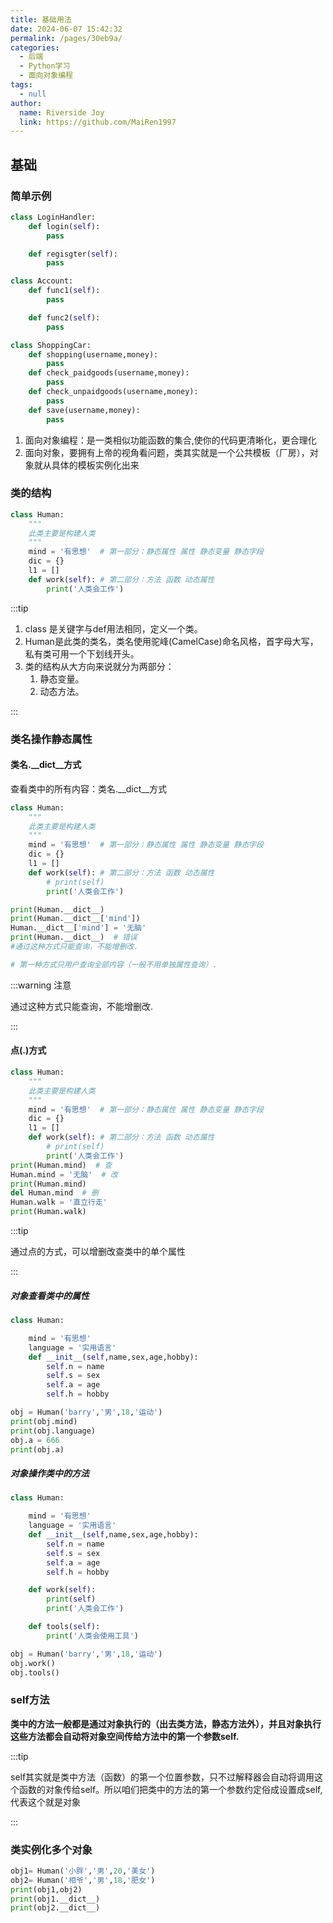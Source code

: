 ```yaml
---
title: 基础用法
date: 2024-06-07 15:42:32
permalink: /pages/30eb9a/
categories: 
  - 后端
  - Python学习
  - 面向对象编程
tags: 
  - null
author: 
  name: Riverside Joy
  link: https://github.com/MaiRen1997
---
```

## 基础

### 简单示例

```python
class LoginHandler:
    def login(self):
        pass

    def regisgter(self):
        pass

class Account:
    def func1(self):
        pass

    def func2(self):
        pass

class ShoppingCar:
    def shopping(username,money):
        pass
    def check_paidgoods(username,money):
        pass
    def check_unpaidgoods(username,money):
        pass
    def save(username,money):
        pass
```

1. 面向对象编程：是一类相似功能函数的集合,使你的代码更清晰化，更合理化
2. 面向对象，要拥有上帝的视角看问题，类其实就是一个公共模板（厂房），对象就从具体的模板实例化出来

### 类的结构

```python
class Human:
    """
    此类主要是构建人类
    """
    mind = '有思想'  # 第一部分：静态属性 属性 静态变量 静态字段
    dic = {}
    l1 = []
    def work(self): # 第二部分：方法 函数 动态属性
        print('人类会工作')
```

:::tip

1. class 是关键字与def用法相同，定义一个类。
2. Human是此类的类名，类名使用驼峰(CamelCase)命名风格，首字母大写，私有类可用一个下划线开头。
3. 类的结构从大方向来说就分为两部分：
   1. 静态变量。
   2. 动态方法。 

:::

### 类名操作静态属性

#### 类名.__dict__方式

查看类中的所有内容：类名.__dict__方式

```python
class Human:
    """
    此类主要是构建人类
    """
    mind = '有思想'  # 第一部分：静态属性 属性 静态变量 静态字段
    dic = {}
    l1 = []
    def work(self): # 第二部分：方法 函数 动态属性
        # print(self)
        print('人类会工作')

print(Human.__dict__)
print(Human.__dict__['mind'])
Human.__dict__['mind'] = '无脑'
print(Human.__dict__)  # 错误
#通过这种方式只能查询，不能增删改.

# 第一种方式只用户查询全部内容（一般不用单独属性查询）.
```

:::warning 注意

通过这种方式只能查询，不能增删改.

:::

#### 点(.)方式

```python
class Human:
    """
    此类主要是构建人类
    """
    mind = '有思想'  # 第一部分：静态属性 属性 静态变量 静态字段
    dic = {}
    l1 = []
    def work(self): # 第二部分：方法 函数 动态属性
        # print(self)
        print('人类会工作')
print(Human.mind)  # 查
Human.mind = '无脑'  # 改
print(Human.mind)
del Human.mind  # 删
Human.walk = '直立行走'
print(Human.walk)
```

:::tip

通过点的方式，可以增删改查类中的单个属性

:::

##### 对象查看类中的属性

```python
class Human:

    mind = '有思想'
    language = '实用语言'
    def __init__(self,name,sex,age,hobby):
        self.n = name
        self.s = sex
        self.a = age
        self.h = hobby

obj = Human('barry','男',18,'运动')
print(obj.mind)
print(obj.language)
obj.a = 666
print(obj.a)
```

##### 对象操作类中的方法

```python
class Human:

    mind = '有思想'
    language = '实用语言'
    def __init__(self,name,sex,age,hobby):
        self.n = name
        self.s = sex
        self.a = age
        self.h = hobby

    def work(self):
        print(self)
        print('人类会工作')

    def tools(self):
        print('人类会使用工具')

obj = Human('barry','男',18,'运动')
obj.work()
obj.tools()
```

### self方法

**类中的方法一般都是通过对象执行的（出去类方法，静态方法外），并且对象执行这些方法都会自动将对象空间传给方法中的第一个参数self.**

:::tip

self其实就是类中方法（函数）的第一个位置参数，只不过解释器会自动将调用这个函数的对象传给self。所以咱们把类中的方法的第一个参数约定俗成设置成self, 代表这个就是对象 

:::

### 类实例化多个对象

```python
obj1= Human('小胖','男',20,'美女')
obj2= Human('相爷','男',18,'肥女')
print(obj1,obj2)
print(obj1.__dict__)
print(obj2.__dict__)
```





















